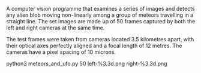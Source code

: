 A computer vision programme that examines a series of images and detects any alien blob moving non-linearly among a group of meteors travelling in a straight line. The set images are made up of 50 frames captured by both the left and right cameras at the same time.

The test frames were taken from cameras located 3.5 kilometres apart, with their optical axes perfectly aligned and a focal length of 12 metres. The cameras have a pixel spacing of 10 microns.

python3 meteors_and_ufo.py 50 left-%3.3d.png right-%3.3d.png